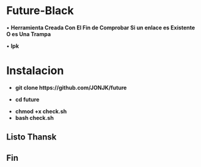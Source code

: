 # Future-Black
• <strong>  Herramienta Creada Con El Fin de Comprobar Si un enlace es Existente O es Una Trampa </strong>

• <strong> lpk </strong>

# Instalacion
<b>
<ul>
<li>
git clone https://github.com/JONJK/future
</li>

 <li>


cd future
</li>
<li>
chmod +x check.sh

</li>
<li>
bash check.sh
</li>

</b></ul>
## Listo Thansk

## Fin
